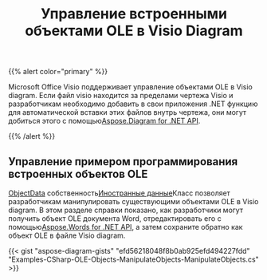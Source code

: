 ﻿---
title: Управление встроенными объектами OLE в Visio Diagram
type: docs
weight: 10
url: /ru/net/manipulate-the-embedded-ole-objects-in-visio-diagram/
description: На этой странице описывается, как управлять объектами ole с библиотекой Aspose.Diagram.
---
{{% alert color="primary" %}}

Microsoft Office Visio поддерживает управление объектами OLE в Visio diagram. Если файл visio находится за пределами чертежа Visio и разработчикам необходимо добавить в свои приложения .NET функцию для автоматической вставки этих файлов внутрь чертежа, они могут добиться этого с помощью[Aspose.Diagram for .NET API](https://products.aspose.com/diagram/net/).

{{% /alert %}}
## **Управление примером программирования встроенных объектов OLE**
[ObjectData](http://www.aspose.com/api/net/diagram/aspose.diagram/foreigndata/properties/objectdata) собственность[Иностранные данные](http://www.aspose.com/api/net/diagram/aspose.diagram/foreigndata)Класс позволяет разработчикам манипулировать существующими объектами OLE в Visio diagram. В этом разделе справки показано, как разработчики могут получить объект OLE документа Word, отредактировать его с помощью[Aspose.Words for .NET API](https://products.aspose.com/words/net), а затем сохраните обратно как объект OLE в файле Visio diagram.

{{< gist "aspose-diagram-gists" "efd56218048f8b0ab925efd494227fdd" "Examples-CSharp-OLE-Objects-ManipulateObjects-ManipulateObjects.cs" >}}
